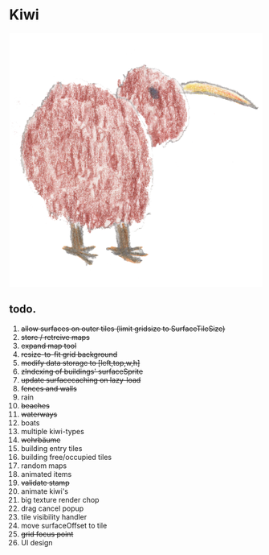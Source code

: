 # Kiwi

![Kiwi logo](https://github.com/git-arbitrarysystems/kiwi/blob/master/src/assets/img/kiwi.png "Kiwi")

## todo.

1. ~~allow surfaces on outer tiles (limit gridsize to SurfaceTileSize)~~
2. ~~store / retreive maps~~
3. ~~expand map tool~~
4. ~~resize-to-fit grid background~~
5. ~~modify data storage to [left,top,w,h]~~
6. ~~zIndexing of buildings' surfaceSprite~~
7. ~~update surfacecaching on lazy-load~~
8. ~~fences and walls~~
9. rain
10. ~~beaches~~
11. ~~waterways~~
12. boats
13. multiple kiwi-types
14. ~~wehrbäume~~
15. building entry tiles
16. building free/occupied tiles
17. random maps
18. animated items
19. ~~validate stamp~~
20. animate kiwi's
21. big texture render chop
22. drag cancel popup
23. tile visibility handler
24. move surfaceOffset to tile
25. ~~grid focus point~~
26. UI design


